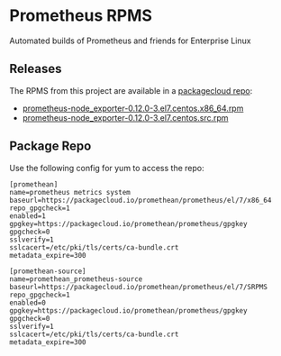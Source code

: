 # Prometheus RPMS
Automated builds of Prometheus and friends for Enterprise Linux

## Releases
The RPMS from this project are available in a [packagecloud repo](https://packagecloud.io/promethean/prometheus):

* [prometheus-node_exporter-0.12.0-3.el7.centos.x86_64.rpm](https://packagecloud.io/promethean/prometheus/packages/el/7/prometheus-node_exporter-0.12.0-3.el7.centos.x86_64.rpm)
* [prometheus-node_exporter-0.12.0-3.el7.centos.src.rpm](https://packagecloud.io/promethean/prometheus/packages/el/7/prometheus-node_exporter-0.12.0-3.el7.centos.src.rpm)

## Package Repo
Use the following config for yum to access the repo:

    [promethean]
    name=prometheus metrics system
    baseurl=https://packagecloud.io/promethean/prometheus/el/7/x86_64
    repo_gpgcheck=1
    enabled=1
    gpgkey=https://packagecloud.io/promethean/prometheus/gpgkey
    gpgcheck=0
    sslverify=1
    sslcacert=/etc/pki/tls/certs/ca-bundle.crt
    metadata_expire=300

    [promethean-source]
    name=promethean_prometheus-source
    baseurl=https://packagecloud.io/promethean/prometheus/el/7/SRPMS
    repo_gpgcheck=1
    enabled=0
    gpgkey=https://packagecloud.io/promethean/prometheus/gpgkey
    gpgcheck=0
    sslverify=1
    sslcacert=/etc/pki/tls/certs/ca-bundle.crt
    metadata_expire=300

